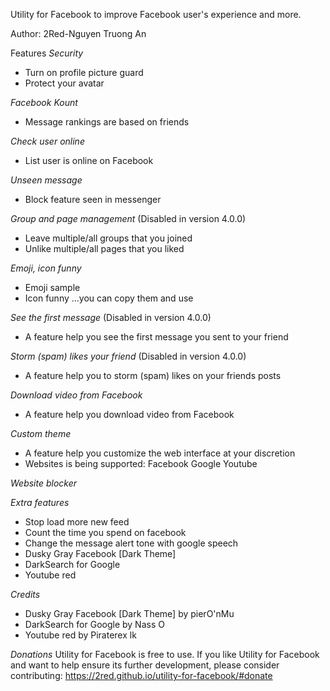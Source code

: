 Utility for Facebook to improve Facebook user's experience and more.

Author: 2Red-Nguyen Truong An

Features
*Security*
- Turn on profile picture guard
- Protect your avatar

*Facebook Kount*
- Message rankings are based on friends

*Check user online*
- List user is online on Facebook

*Unseen message*
- Block feature seen in messenger

*Group and page management* (Disabled in version 4.0.0)
- Leave multiple/all groups that you joined
- Unlike multiple/all pages that you liked

*Emoji, icon funny*
- Emoji sample
- Icon funny
...you can copy them and use

*See the first message* (Disabled in version 4.0.0)
- A feature help you see the first message you sent to your friend

*Storm (spam) likes your friend* (Disabled in version 4.0.0)
- A feature help you to storm (spam) likes on your friends posts

*Download video from Facebook*
- A feature help you download video from Facebook

*Custom theme*
- A feature help you customize the web interface at your discretion
- Websites is being supported:
Facebook
Google
Youtube

*Website blocker*

*Extra features*
- Stop load more new feed
- Count the time you spend on facebook
- Change the message alert tone with google speech
- Dusky Gray Facebook [Dark Theme]
- DarkSearch for Google
- Youtube red

*Credits*
- Dusky Gray Facebook [Dark Theme] by pierO'nMu
- DarkSearch for Google by Nass O
- Youtube red by Piraterex lk

*Donations*
Utility for Facebook is free to use.
If you like Utility for Facebook and want to help ensure its further development, please consider contributing: https://2red.github.io/utility-for-facebook/#donate
